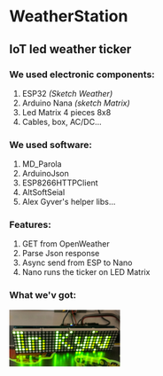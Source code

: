 # WeatherStation


## IoT led weather ticker 

### We used electronic components:
<ol>
  <li>ESP32 <i>(Sketch Weather)</i></li>
  <li>Arduino Nana <i>(sketch Matrix)</i></li>
  <li>Led Matrix 4 pieces 8x8</li>
  <li>Cables, box, AC/DC...</li>
</ol>

### We used software:
<ol>
  <li>MD_Parola</li>
  <li>ArduinoJson</li>
  <li>ESP8266HTTPClient</li>
  <li>AltSoftSeial</li>
  <li>Alex Gyver's helper libs...</li>
</ol>

### Features:
<ol>
  <li>GET from OpenWeather</li>
  <li>Parse Json response</li>
  <li>Async send from ESP to Nano </li>
  <li>Nano runs the ticker on LED Matrix</li>
</ol>


### What we'v got:
<p align="left">
  <img src="assets/image4.jpg" width="200" title="Screen">

